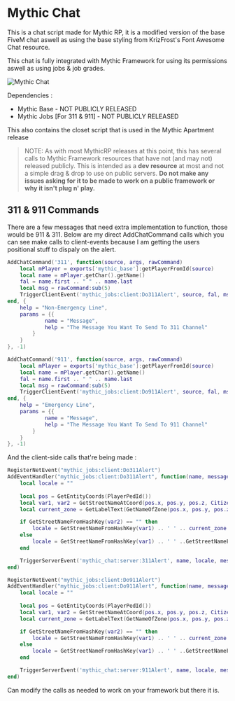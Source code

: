 # Mythic Chat
This is a chat script made for Mythic RP, it is a modified version of the base FiveM chat aswell as using the base styling from KrizFrost's Font Awesome Chat resource.

This chat is fully integrated with Mythic Framework for using its permissions aswell as using jobs & job grades.

![Mythic Chat](https://i.imgur.com/gMOhH2s.png)

Dependencies :
- Mythic Base - NOT PUBLICLY RELEASED
- Mythic Jobs [For 311 & 911] - NOT PUBLICLY RELEASED

This also contains the closet script that is used in the Mythic Apartment release

>NOTE: As with most MythicRP releases at this point, this has several calls to Mythic Framework resources that have not (and may not) released publicly. This is intended as a **dev resource** at most and not a simple drag & drop to use on public servers. **Do not make any issues asking for it to be made to work on a public framework or why it isn't plug n' play.**

## 311 & 911 Commands
There are a few messages that need extra implementation to function, those would be 911 & 311. Below are my direct AddChatCommand calls which you can see make calls to client-events because I am getting the users positional stuff to dispaly on the alert.

```lua
AddChatCommand('311', function(source, args, rawCommand)
    local mPlayer = exports['mythic_base']:getPlayerFromId(source)
    local name = mPlayer.getChar().getName()
    fal = name.first .. " " .. name.last
    local msg = rawCommand:sub(5)
    TriggerClientEvent('mythic_jobs:client:Do311Alert', source, fal, msg)
end, {
    help = "Non-Emergency Line",
    params = {{
            name = "Message",
            help = "The Message You Want To Send To 311 Channel"
        }
    }
}, -1)

AddChatCommand('911', function(source, args, rawCommand)
    local mPlayer = exports['mythic_base']:getPlayerFromId(source)
    local name = mPlayer.getChar().getName()
    fal = name.first .. " " .. name.last
    local msg = rawCommand:sub(5)
    TriggerClientEvent('mythic_jobs:client:Do911Alert', source, fal, msg)
end, {
    help = "Emergency Line",
    params = {{
            name = "Message",
            help = "The Message You Want To Send To 911 Channel"
        }
    }
}, -1)
```

And the client-side calls that're being made :

```lua
RegisterNetEvent("mythic_jobs:client:Do311Alert")
AddEventHandler("mythic_jobs:client:Do311Alert", function(name, message)
	local locale = ""
	
	local pos = GetEntityCoords(PlayerPedId())
	local var1, var2 = GetStreetNameAtCoord(pos.x, pos.y, pos.z, Citizen.ResultAsInteger(), Citizen.ResultAsInteger())
	local current_zone = GetLabelText(GetNameOfZone(pos.x, pos.y, pos.z))

	if GetStreetNameFromHashKey(var2) == "" then
		locale = GetStreetNameFromHashKey(var1) .. ' ' .. current_zone
	else
		locale = GetStreetNameFromHashKey(var1) .. ' ' ..GetStreetNameFromHashKey(var2) .. ' ' .. GetLabelText(GetNameOfZone(pos.x, pos.y, pos.z))
	end

	TriggerServerEvent('mythic_chat:server:311Alert', name, locale, message)
end)

RegisterNetEvent("mythic_jobs:client:Do911Alert")
AddEventHandler("mythic_jobs:client:Do911Alert", function(name, message)
	local locale = ""
	
	local pos = GetEntityCoords(PlayerPedId())
	local var1, var2 = GetStreetNameAtCoord(pos.x, pos.y, pos.z, Citizen.ResultAsInteger(), Citizen.ResultAsInteger())
	local current_zone = GetLabelText(GetNameOfZone(pos.x, pos.y, pos.z))

	if GetStreetNameFromHashKey(var2) == "" then
		locale = GetStreetNameFromHashKey(var1) .. ' ' .. current_zone
	else
		locale = GetStreetNameFromHashKey(var1) .. ' ' ..GetStreetNameFromHashKey(var2) .. ' ' .. GetLabelText(GetNameOfZone(pos.x, pos.y, pos.z))
	end

	TriggerServerEvent('mythic_chat:server:911Alert', name, locale, message)
end)
```

Can modify the calls as needed to work on your framework but there it is.